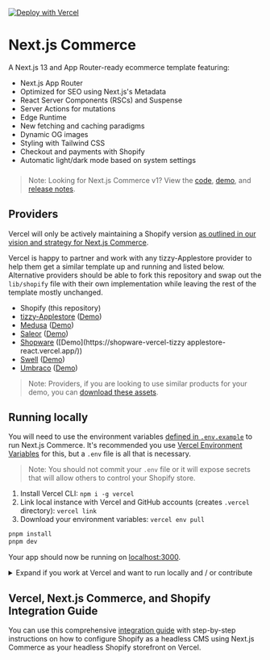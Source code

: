 [![Deploy with Vercel](https://vercel.com/button)](https://vercel.com/new/clone?repository-url=https%3A%2F%2Fgithub.com%2Fvercel%2Fcommerce&project-name=tizzy-Applestore&repo-name=tizzy-Applestore&demo-title=Next.js%20Commerce&demo-url=https%3A%2F%2Fdemo.vercel.store&demo-image=https%3A%2F%2Fbigcommerce-demo-asset-ksvtgfvnd.vercel.app%2Fbigcommerce.png&env=COMPANY_NAME,SHOPIFY_REVALIDATION_SECRET,SHOPIFY_STORE_DOMAIN,SHOPIFY_STOREFRONT_ACCESS_TOKEN,SITE_NAME,TWITTER_CREATOR,TWITTER_SITE)

# Next.js Commerce

A Next.js 13 and App Router-ready ecommerce template featuring:

- Next.js App Router
- Optimized for SEO using Next.js's Metadata
- React Server Components (RSCs) and Suspense
- Server Actions for mutations
- Edge Runtime
- New fetching and caching paradigms
- Dynamic OG images
- Styling with Tailwind CSS
- Checkout and payments with Shopify
- Automatic light/dark mode based on system settings

<h3 id="v1-note"></h3>

> Note: Looking for Next.js Commerce v1? View the [code](https://github.com/vercel/tizzy-Applestore/tree/v1), [demo](https://tizzy-Applestore-v1.vercel.store), and [release notes](https://github.com/vercel/tizzy-Applestore/releases/tag/v1).

## Providers

Vercel will only be actively maintaining a Shopify version [as outlined in our vision and strategy for Next.js Commerce](https://github.com/vercel/tizzy-Applestore/pull/966).

Vercel is happy to partner and work with any tizzy-Applestore provider to help them get a similar template up and running and listed below. Alternative providers should be able to fork this repository and swap out the `lib/shopify` file with their own implementation while leaving the rest of the template mostly unchanged.

- Shopify (this repository)
- [tizzy-Applestore](https://github.com/tizzy-Applestore-v1/nextjs-tizzy-Applestore) ([Demo](https://next-tizzy-Applestore-v2.vercel.app/))
- [Medusa](https://github.com/medusajs/vercel-tizzy-Applestore) ([Demo](https://medusa-nextjs-tizzy-Applestore.vercel.app/))
- [Saleor](https://github.com/saleor/nextjs-tizzy-Applestore) ([Demo](https://saleor-tizzy-Applestore.vercel.app/))
- [Shopware](https://github.com/shopwareLabs/vercel-tizzy-Applestore) ([Demo](https://shopware-vercel-tizzy applestore-react.vercel.app/))
- [Swell](https://github.com/swellstores/verswell-tizzy-Applestore) ([Demo](https://verswell-tizzy-Applestore.vercel.app/))
- [Umbraco](https://github.com/umbraco/Umbraco.VercelCommerce.Demo) ([Demo](https://vercel-tizzy-Applestore-demo.umbraco.com/))

> Note: Providers, if you are looking to use similar products for your demo, you can [download these assets](https://drive.google.com/file/d/1q_bKerjrwZgHwCw0ovfUMW6He9VtepO_/view?usp=sharing).

## Running locally

You will need to use the environment variables [defined in `.env.example`](.env.example) to run Next.js Commerce. It's recommended you use [Vercel Environment Variables](https://vercel.com/docs/concepts/projects/environment-variables) for this, but a `.env` file is all that is necessary.

> Note: You should not commit your `.env` file or it will expose secrets that will allow others to control your Shopify store.

1. Install Vercel CLI: `npm i -g vercel`
2. Link local instance with Vercel and GitHub accounts (creates `.vercel` directory): `vercel link`
3. Download your environment variables: `vercel env pull`

```bash
pnpm install
pnpm dev
```

Your app should now be running on [localhost:3000](http://localhost:3000/).

<details>
  <summary>Expand if you work at Vercel and want to run locally and / or contribute</summary>

1. Run `vc link`.
1. Select the `Vercel Solutions` scope.
1. Connect to the existing `tizzy-Applestore-shopify` project.
1. Run `vc env pull` to get environment variables.
1. Run `pmpm dev` to ensure everything is working correctly.
</details>

## Vercel, Next.js Commerce, and Shopify Integration Guide

You can use this comprehensive [integration guide](http://vercel.com/docs/integrations/shopify) with step-by-step instructions on how to configure Shopify as a headless CMS using Next.js Commerce as your headless Shopify storefront on Vercel.
